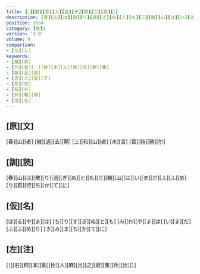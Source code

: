 ```yaml
---
title: [（][獻][舎][人][皇][子][歌][二][首][）]
description: [春][山][は][散][り][過][ぎ][ぬ][と][も][三][輪][山][は][い][ま][だ][ふ][ふ][め][り][君][待][ち][か][て][に]
position: 1684
category: [巻]9
version: '1.0'
volume: 9
comparison:
- [な][し]
keywords:
- [雑][歌]
- [作][者][：][柿][本][人][麻][呂][歌][集]
- [献][呈][歌]
- [舎][人][皇][子]
- [奈][良]
- [桜][井]
- [非][略][体]
- [地][名]
---
```


## [原][文]

[春][山][者] [散][過][去][鞆] [三][和][山][者] [未][含] [君][持][勝][尓]

## [訓][読]

[春][山][は][散][り][過][ぎ][ぬ][と][も][三][輪][山][は][い][ま][だ][ふ][ふ][め][り][君][待][ち][か][て][に]

## [仮][名]

[は][る][や][ま][は] [ち][り][す][ぎ][ぬ][と][も] [み][わ][や][ま][は] [い][ま][だ][ふ][ふ][め][り] [き][み][ま][ち][か][て][に]

## [左][注]

[（][右][柿][本][朝][臣][人][麻][呂][之][歌][集][所][出][）]
